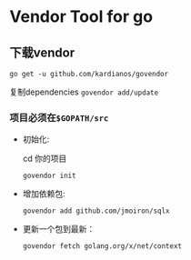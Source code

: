 # Vendor Tool for go
## 下载vendor
`go get -u github.com/kardianos/govendor`

复制dependencies  `govendor add/update`
### 项目必须在`$GOPATH/src`

- 初始化:

  cd 你的项目
  
  `govendor init`
- 增加依赖包:

  `govendor add github.com/jmoiron/sqlx`
- 更新一个包到最新：

  `govendor fetch golang.org/x/net/context`